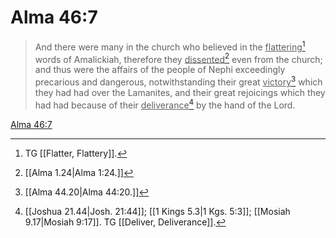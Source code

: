 # Alma 46:7

> And there were many in the church who believed in the <u>flattering</u>[^a] words of Amalickiah, therefore they <u>dissented</u>[^b] even from the church; and thus were the affairs of the people of Nephi exceedingly precarious and dangerous, notwithstanding their great <u>victory</u>[^c] which they had had over the Lamanites, and their great rejoicings which they had had because of their <u>deliverance</u>[^d] by the hand of the Lord.

[Alma 46:7](https://www.churchofjesuschrist.org/study/scriptures/bofm/alma/46?lang=eng&id=p7#p7)


[^a]: TG [[Flatter, Flattery]].
[^b]: [[Alma 1.24|Alma 1:24.]]
[^c]: [[Alma 44.20|Alma 44:20.]]
[^d]: [[Joshua 21.44|Josh. 21:44]]; [[1 Kings 5.3|1 Kgs. 5:3]]; [[Mosiah 9.17|Mosiah 9:17]]. TG [[Deliver, Deliverance]].

